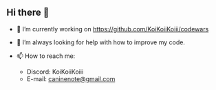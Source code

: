 ## Hi there 👋
- 🔭 I’m currently working on https://github.com/KoiKoiiKoiii/codewars
- 🤔 I’m always looking for help with how to improve my code.



- 📫 How to reach me:
    - Discord: KoiKoiiKoiii
    - E-mail: caninenote@gmail.com
<!--


 ...
- 🌱 I’m currently learning ...
- 👯 I’m looking to collaborate on ...
- 🤔 I’m looking for help with ...
- 💬 Ask me about ...
- 📫 How to reach me: ...
- 😄 Pronouns: ...
- ⚡ Fun fact: ...
-->
